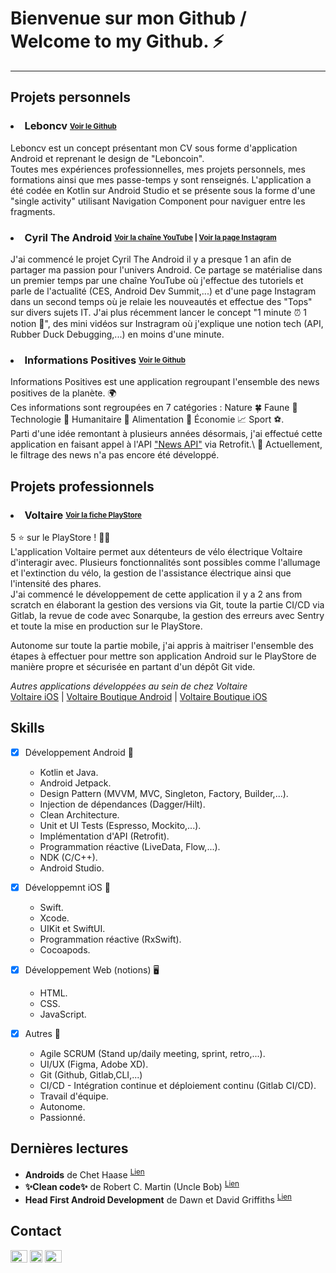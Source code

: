 # Bienvenue sur mon Github / Welcome to my Github. :zap:
___

## Projets personnels

### <li> Leboncv <sub><sup>[Voir le Github](https://github.com/Cyril-Pina/Leboncv)</sup></sub></li>


Leboncv est un concept présentant mon CV sous forme d'application Android et reprenant le design de "Leboncoin".\
Toutes mes expériences professionnelles, mes projets personnels, mes formations ainsi que mes passe-temps y sont renseignés.
L'application a été codée en Kotlin sur Android Studio et se présente sous la forme d'une "single activity" utilisant Navigation Component pour naviguer entre les fragments.

### <li> Cyril The Android <sub><sup>[Voir la chaîne YouTube](https://www.youtube.com/channel/UCAlqnetFLl1EhsV02C5Xr0w/videos) | [Voir la page Instagram](https://www.instagram.com/cyriltheandroid/)</sup></sub></li>


J'ai commencé le projet Cyril The Android il y a presque 1 an afin de partager ma passion pour l'univers Android. Ce partage se matérialise dans un premier temps par une chaîne YouTube où j'effectue des tutoriels et parle de l'actualité (CES, Android Dev Summit,...) et d'une page Instagram dans un second temps où je relaie les nouveautés et effectue des "Tops" sur divers sujets IT. J'ai plus récemment lancer le concept "1 minute :alarm_clock: 1 notion :brain:", des mini vidéos sur Instragram où j'explique une notion tech (API, Rubber Duck Debugging,...) en moins d'une minute.


### <li> Informations Positives <sub><sup>[Voir le Github](https://github.com/Cyril-Pina/InformationsPositives)</sub></sup></li>

Informations Positives est une application regroupant l'ensemble des news positives de la planète. :earth_africa:\
Ces informations sont regroupées en 7 catégories : Nature 🍀 Faune 🐾 Technologie 🤖 Humanitaire 💛 Alimentation 🍴 Économie 📈 Sport ⚽.\
Parti d'une idée remontant à plusieurs années désormais, j'ai effectué cette application en faisant appel à l'API ["News API"](https://newsapi.org) via Retrofit.\ 
:construction: Actuellement, le filtrage des news n'a pas encore été développé.

## Projets professionnels

### <li> Voltaire <sub><sup>[Voir la fiche PlayStore](https://play.google.com/store/apps/details?id=bike.voltaire.VoltaireAndroid)</sup></sub></li>

5 ⭐ sur le PlayStore ! 🚴‍♂️\
L'application Voltaire permet aux détenteurs de vélo électrique Voltaire d'interagir avec. Plusieurs fonctionnalités sont possibles comme l'allumage et l'extinction du vélo, la gestion de l'assistance électrique ainsi que l'intensité des phares.\
J'ai commencé le développement de cette application il y a 2 ans from scratch en élaborant la gestion des versions via Git, toute la partie CI/CD via Gitlab, la revue de code avec Sonarqube, la gestion des erreurs avec Sentry et toute la mise en production sur le PlayStore.

Autonome sur toute la partie mobile, j'ai appris à maitriser l'ensemble des étapes à effectuer pour mettre son application Android sur le PlayStore de manière propre et sécurisée en partant d'un dépôt Git vide.

<i>Autres applications développées au sein de chez Voltaire</i>\
[Voltaire iOS](https://apps.apple.com/fr/app/voltaire/id1524925021) | [Voltaire Boutique Android](https://play.google.com/store/apps/details?id=bike.voltaire.voltaireboutique) | [Voltaire Boutique iOS](https://apps.apple.com/fr/app/voltaire/id1524925021)

## Skills
  
- [x] Développement Android 🤖
  - Kotlin et Java.
  - Android Jetpack.
  - Design Pattern (MVVM, MVC, Singleton, Factory, Builder,...).
  - Injection de dépendances (Dagger/Hilt).
  - Clean Architecture.
  - Unit et UI Tests (Espresso, Mockito,...).
  - Implémentation d'API (Retrofit).
  - Programmation réactive (LiveData, Flow,...).
  - NDK (C/C++).
  - Android Studio.

- [x] Développemnt iOS 🍎
  - Swift.
  - Xcode.
  - UIKit et SwiftUI.
  - Programmation réactive (RxSwift).
  - Cocoapods.

- [x] Développement Web (notions) 🖥️
  - HTML.
  - CSS.
  - JavaScript.

- [x] Autres 💪
  - Agile SCRUM (Stand up/daily meeting, sprint, retro,...).
  - UI/UX (Figma, Adobe XD).
  - Git (Github, Gitlab,CLI,...)
  - CI/CD - Intégration continue et déploiement continu (Gitlab CI/CD).
  - Travail d'équipe.
  - Autonome.
  - Passionné.

## Dernières lectures
 - <b>Androids</b> de Chet Haase <sup>[Lien](https://www.amazon.com/dp/1737354810)</sup>
 - <b>:sparkles:Clean code:sparkles:</b> de Robert C. Martin (Uncle Bob) <sup>[Lien](https://www.amazon.fr/Clean-Code-Handbook-Software-Craftsmanship/dp/0132350882)</sup>
 - <b>Head First Android Development</b> de Dawn et David Griffiths <sup>[Lien](https://www.amazon.fr/Head-First-Android-Development-Griffiths/dp/1491974052/ref=sr_1_3?keywords=android+development&qid=1656005788&sprefix=android+develop%2Caps%2C55&sr=8-3)</sup>


## Contact

<a href="mailto:cyril.pinalopes@hotmail.com"><img alt="E-mail" src="https://user-images.githubusercontent.com/38280340/175380877-31bda7e5-432b-4b80-87f8-7ce8602ebe8a.png" width=27 height=20 /></a>
<a href="https://www.linkedin.com/in/cyril-pina-lopes/"><img alt="LinkedIn" src="https://user-images.githubusercontent.com/38280340/175380195-d372272f-03be-4a88-9be7-682272b28bdf.png" width=20 height=20 /></a>
<a href="https://www.youtube.com/channel/UCAlqnetFLl1EhsV02C5Xr0w/videos"><img alt="YouTube" src="https://user-images.githubusercontent.com/38280340/175380380-f9faa1b1-e6ed-4f11-8770-1dc6d8c77292.png" width=27 height=20 /></a>
